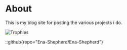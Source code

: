 # About

This is my blog site for posting the various projects i do.

![Trophies](https://camo.githubusercontent.com/4c74b66de2f64ba71d2831966e144a93e9af25166224e8e04f687b8bc54547db/68747470733a2f2f6769746875622d70726f66696c652d74726f7068792e76657263656c2e6170702f3f757365726e616d653d456e612d5368657068657264267468656d653d7261646963616c266e6f2d6672616d653d7472756526636f6c756d6e3d37)

::github{repo="Ena-Shepherd/Ena-Shepherd"}
